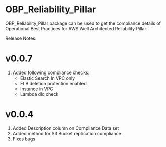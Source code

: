 # OBP_Reliability_Pillar

OBP_Reliability_Pillar package can be used to get the compliance details of Operational Best Practices for AWS Well Architected Reliability Pillar.

Release Notes:
# v0.0.7
1. Added following compliance checks:
   - Elastic Search In VPC only
   - ELB deletion protection enabled
   - Instance in VPC
   - Lambda dlq check

# v0.0.4
1. Added Description column on Compliance Data set
2. Added method for S3 Bucket replication compliance
3. Fixes bugs

